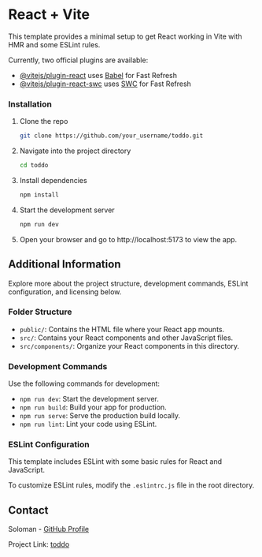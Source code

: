 # React + Vite

This template provides a minimal setup to get React working in Vite with HMR and some ESLint rules.

Currently, two official plugins are available:

- [@vitejs/plugin-react](https://github.com/vitejs/vite-plugin-react/blob/main/packages/plugin-react/README.md) uses [Babel](https://babeljs.io/) for Fast Refresh
- [@vitejs/plugin-react-swc](https://github.com/vitejs/vite-plugin-react-swc) uses [SWC](https://swc.rs/) for Fast Refresh



### Installation

1. Clone the repo
    ```bash
    git clone https://github.com/your_username/toddo.git
    ```

2. Navigate into the project directory
    ```bash
    cd toddo
    ```

3. Install dependencies
    ```bash
    npm install
    ```

4. Start the development server
    ```bash
    npm run dev
    ```

5. Open your browser and go to http://localhost:5173 to view the app.

## Additional Information

Explore more about the project structure, development commands, ESLint configuration, and licensing below.

### Folder Structure

- `public/`: Contains the HTML file where your React app mounts.
- `src/`: Contains your React components and other JavaScript files.
- `src/components/`: Organize your React components in this directory.

### Development Commands

Use the following commands for development:

- `npm run dev`: Start the development server.
- `npm run build`: Build your app for production.
- `npm run serve`: Serve the production build locally.
- `npm run lint`: Lint your code using ESLint.

### ESLint Configuration

This template includes ESLint with some basic rules for React and JavaScript.

To customize ESLint rules, modify the `.eslintrc.js` file in the root directory.
<!--
## License

Distributed under the MIT License. See `LICENSE` for more information. -->

## Contact

Soloman - [GitHub Profile](https://github.com/soloman-err)

Project Link: [toddo](https://github.com/soloman-err/toddo)
